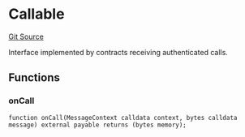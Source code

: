 # Callable
[Git Source](https://github.com/zeta-chain/protocol-contracts/blob/3a274ce7bad045a879c73669586611d35509cbce/contracts/evm/interfaces/IGatewayEVM.sol)

Interface implemented by contracts receiving authenticated calls.


## Functions
### onCall


```solidity
function onCall(MessageContext calldata context, bytes calldata message) external payable returns (bytes memory);
```

